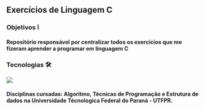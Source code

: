 ## Exercícios de Linguagem C

### Objetivos ❕

#### Repositório responsável por centralizar todos os exercícios que me fizeram aprender a programar em linguagem C

### Tecnologias 🛠️

<div style="display: inline_block">
  <img src="https://img.shields.io/badge/C-00599C?style=for-the-badge&logo=c&logoColor=white">
</div>

#### Disciplinas cursadas: Algoritmo, Técnicas de Programação e Estrutura de dados na Universidade Técnologica Federal do Paraná - UTFPR.

